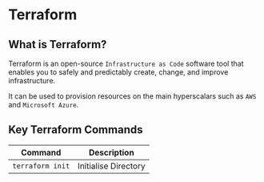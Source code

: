 # Terraform

## What is Terraform?

Terraform is an open-source `Infrastructure as Code` software tool that enables you to safely and predictably create, change, and improve infrastructure.

It can be used to provision resources on the main hyperscalars such as `AWS` and `Microsoft Azure`.

## Key Terraform Commands

| Command        | Description                                        |
|----------------|----------------------------------------------------|
|`terraform init`| Initialise Directory                               |
